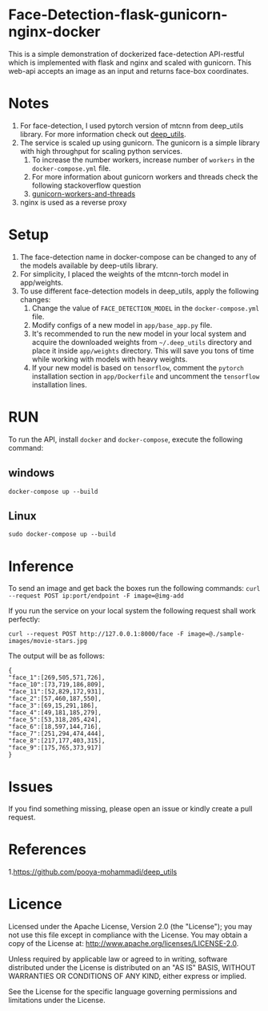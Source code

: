 # Face-Detection-flask-gunicorn-nginx-docker

This is a simple demonstration of dockerized face-detection API-restful which is implemented with flask and nginx and scaled
with gunicorn. This web-api accepts an image as an input and returns face-box coordinates. 

# Notes

1. For face-detection, I used pytorch version of mtcnn from deep_utils library. For more information check
   out [deep_utils](https://github.com/pooya-mohammadi/deep_utils).
2. The service is scaled up using gunicorn. The gunicorn is a simple library with high throughput for scaling python services.
    1. To increase the number workers, increase number of `workers` in the `docker-compose.yml` file.
    2. For more information about gunicorn workers and threads check the following stackoverflow question
    3. [gunicorn-workers-and-threads](https://stackoverflow.com/questions/38425620/gunicorn-workers-and-threads)
3. nginx is used as a reverse proxy

# Setup

1. The face-detection name in docker-compose can be changed to any of the models available by deep-utils library.
2. For simplicity, I placed the weights of the mtcnn-torch model in app/weights.
3. To use different face-detection models in deep_utils, apply the following changes:
    1. Change the value of `FACE_DETECTION_MODEL` in the `docker-compose.yml` file.
    2. Modify configs of a new model in `app/base_app.py` file.
    3. It's recommended to run the new model in your local system and acquire the downloaded weights from `~/.deep_utils`
       directory and place it inside `app/weights` directory. This will save you tons of time while working with models with
       heavy weights.
    4. If your new model is based on `tensorflow`, comment the `pytorch` installation section in `app/Dockerfile` and
       uncomment the `tensorflow` installation lines.

# RUN

To run the API, install `docker` and `docker-compose`, execute the following command:

## windows

`docker-compose up --build`

## Linux

`sudo docker-compose up --build`

# Inference

To send an image and get back the boxes run the following commands:
`curl --request POST ip:port/endpoint -F image=@img-add`

If you run the service on your local system the following request shall work perfectly:

```terminal
curl --request POST http://127.0.0.1:8000/face -F image=@./sample-images/movie-stars.jpg
```

The output will be as follows:
```text
{
"face_1":[269,505,571,726],
"face_10":[73,719,186,809],
"face_11":[52,829,172,931],
"face_2":[57,460,187,550],
"face_3":[69,15,291,186],
"face_4":[49,181,185,279],
"face_5":[53,318,205,424],
"face_6":[18,597,144,716],
"face_7":[251,294,474,444],
"face_8":[217,177,403,315],
"face_9":[175,765,373,917]
}
```

# Issues

If you find something missing, please open an issue or kindly create a pull request.  

# References

1.https://github.com/pooya-mohammadi/deep_utils

# Licence

Licensed under the Apache License, Version 2.0 (the "License"); you may not use this file except in compliance with the License. You may obtain a copy of the License at: http://www.apache.org/licenses/LICENSE-2.0.

Unless required by applicable law or agreed to in writing, software distributed under the License is distributed on an "AS IS" BASIS, WITHOUT WARRANTIES OR CONDITIONS OF ANY KIND, either express or implied.

See the License for the specific language governing permissions and limitations under the License.
